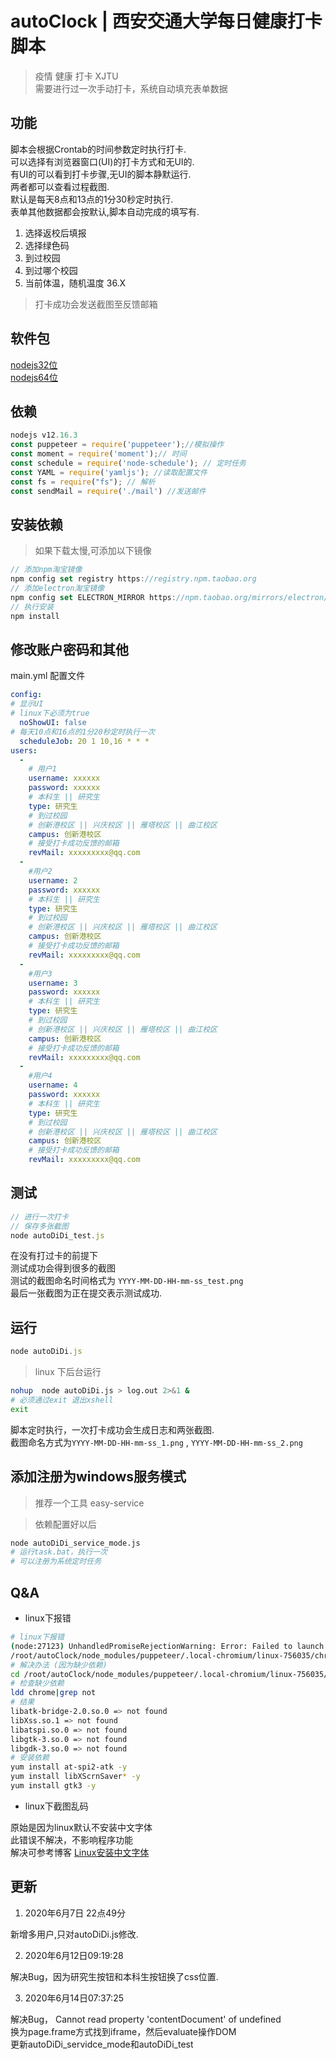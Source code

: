 # autoClock | 西安交通大学每日健康打卡脚本

> 疫情 健康 打卡  XJTU  
> 需要进行过一次手动打卡，系统自动填充表单数据

## 功能

脚本会根据Crontab的时间参数定时执行打卡.  
可以选择有浏览器窗口(UI)的打卡方式和无UI的.  
有UI的可以看到打卡步骤,无UI的脚本静默运行.  
两者都可以查看过程截图.  
默认是每天8点和13点的1分30秒定时执行.  
表单其他数据都会按默认,脚本自动完成的填写有.

1. 选择返校后填报
2. 选择绿色码
3. 到过校园
4. 到过哪个校园
5. 当前体温，随机温度 36.X

> 打卡成功会发送截图至反馈邮箱

## 软件包

[nodejs32位](https://npm.taobao.org/mirrors/node/v14.4.0/node-v14.4.0-x86.msi)   
[nodejs64位](https://npm.taobao.org/mirrors/node/v14.4.0/node-v14.4.0-x64.msi)

## 依赖

```js
nodejs v12.16.3
const puppeteer = require('puppeteer');//模拟操作
const moment = require('moment');// 时间
const schedule = require('node-schedule'); // 定时任务
const YAML = require('yamljs'); //读取配置文件
const fs = require("fs"); // 解析
const sendMail = require('./mail') //发送邮件
```

## 安装依赖

> 如果下载太慢,可添加以下镜像

```js
// 添加npm淘宝镜像
npm config set registry https://registry.npm.taobao.org
// 添加electron淘宝镜像
npm config set ELECTRON_MIRROR https://npm.taobao.org/mirrors/electron/
// 执行安装
npm install
```

## 修改账户密码和其他

main.yml 配置文件

```yml
config: 
# 显示UI
# linux下必须为true
  noShowUI: false
# 每天10点和16点的1分20秒定时执行一次
  scheduleJob: 20 1 10,16 * * *
users: 
  -
    # 用户1
    username: xxxxxx
    password: xxxxxx
    # 本科生 || 研究生
    type: 研究生
    # 到过校园
    # 创新港校区 || 兴庆校区 || 雁塔校区 || 曲江校区
    campus: 创新港校区
    # 接受打卡成功反馈的邮箱
    revMail: xxxxxxxxx@qq.com
  -
    #用户2
    username: 2
    password: xxxxxx
    # 本科生 || 研究生
    type: 研究生
    # 到过校园
    # 创新港校区 || 兴庆校区 || 雁塔校区 || 曲江校区
    campus: 创新港校区
    # 接受打卡成功反馈的邮箱
    revMail: xxxxxxxxx@qq.com
  -
    #用户3
    username: 3
    password: xxxxxx
    # 本科生 || 研究生
    type: 研究生
    # 到过校园
    # 创新港校区 || 兴庆校区 || 雁塔校区 || 曲江校区
    campus: 创新港校区
    # 接受打卡成功反馈的邮箱
    revMail: xxxxxxxxx@qq.com
  -
    #用户4
    username: 4
    password: xxxxxx
    # 本科生 || 研究生
    type: 研究生
    # 到过校园
    # 创新港校区 || 兴庆校区 || 雁塔校区 || 曲江校区
    campus: 创新港校区
    # 接受打卡成功反馈的邮箱
    revMail: xxxxxxxxx@qq.com
```

## 测试

```js
// 进行一次打卡
// 保存多张截图
node autoDiDi_test.js
```

在没有打过卡的前提下  
测试成功会得到很多的截图  
测试的截图命名时间格式为   `YYYY-MM-DD-HH-mm-ss_test.png`  
最后一张截图为正在提交表示测试成功.

## 运行

```js
node autoDiDi.js
```

> linux 下后台运行

```bash
nohup  node autoDiDi.js > log.out 2>&1 &
# 必须通过exit 退出xshell
exit
```

脚本定时执行，一次打卡成功会生成日志和两张截图.   
截图命名方式为`YYYY-MM-DD-HH-mm-ss_1.png` ,  `YYYY-MM-DD-HH-mm-ss_2.png`

## 添加注册为windows服务模式

> 推荐一个工具 easy-service

> 依赖配置好以后

```bash
node autoDiDi_service_mode.js
# 运行task.bat，执行一次 
# 可以注册为系统定时任务
```

## Q&A

- linux下报错

```bash
# linux下报错
(node:27123) UnhandledPromiseRejectionWarning: Error: Failed to launch the browser process!
/root/autoClock/node_modules/puppeteer/.local-chromium/linux-756035/chrome-linux/chrome: error while loading shared libraries: libatk-bridge-2.0.so.0: cannot open shared object file: No such file or directory
# 解决办法 (因为缺少依赖)
cd /root/autoClock/node_modules/puppeteer/.local-chromium/linux-756035/chrome-linux/
# 检查缺少依赖
ldd chrome|grep not
# 结果
libatk-bridge-2.0.so.0 => not found
libXss.so.1 => not found
libatspi.so.0 => not found
libgtk-3.so.0 => not found
libgdk-3.so.0 => not found
# 安装依赖
yum install at-spi2-atk -y
yum install libXScrnSaver* -y
yum install gtk3 -y
```

- linux下截图乱码

原始是因为linux默认不安装中文字体  
此错误不解决，不影响程序功能   
解决可参考博客 [Linux安装中文字体](https://www.cnblogs.com/huangyanqi/p/10609587.html)

## 更新

1. 2020年6月7日 22点49分

新增多用户,只对autoDiDi.js修改. 

2. 2020年6月12日09:19:28

解决Bug，因为研究生按钮和本科生按钮换了css位置.

3. 2020年6月14日07:37:25

解决Bug， Cannot read property 'contentDocument' of undefined  
换为page.frame方式找到iframe，然后evaluate操作DOM  
更新autoDiDi_servidce_mode和autoDiDi_test  